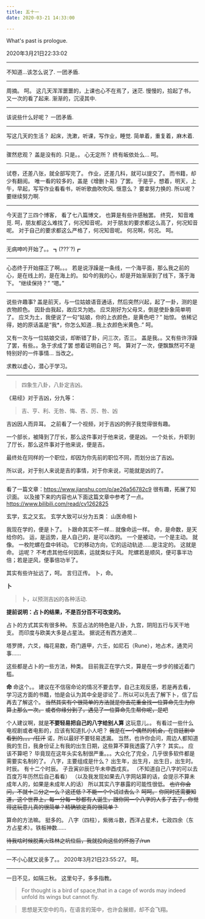 ```yaml
---
title: 五十一
date: 2020-03-21 14:33:00

---
```

What's past is prologue.

<!--more-->2020年3月21日22:33:02


----------
不知道...该怎么说了.
一团矛盾.


----------
周摘。
呵。
这几天浑浑噩噩的，上课也心不在焉了，迷茫.
慢慢的，拾起了书，又一次的看了起来.
渐渐的，沉浸其中.


----------
该说些什么好呢？
一团矛盾.


----------
写这几天的生活？
起床，洗漱，听课，写作业，睡觉.
简单着，重复着，麻木着.


----------
骤然悲观？
盖是没有的.
只是。。
心无定所？
终有皈依处么...
呵。


----------
试卷，还差八张，就全部写完了。
作业，还差几科，就可以提交了。
而书籍，却少有翻阅。
唯一看的较多的，盖是《增删卜易》了罢。
于是乎，想着，明天，上午，早起，写写作业看看书，听听歌曲吹吹风.
惬意么？
要拿努力换的.
所以呢？
要继续努力啊.


----------
今天逛了三四个博客，
看了七八篇博文，
也算是有些许感触罢。
终究，
知音难觅.
呵，朋友都这么难找了，何况知音呢。
对于朋友的要求都这么高了，何况知音呢。
对于自己的要求都这么严格了，何况知音呢。
何况啊，何况。
呵。


----------
无病呻吟开始了。。
┓(???`?)┏


----------
心态终于开始摆正了啊。。。
若是说浮躁是一条线，一个海平面，那么我之前的心，是在线上的，是在海上的。
如今的我的心，却是开始渐渐到了线下，落于海下。
“继续保持？”
“嗯。”


----------
说些许趣事?
盖是前天，与一位姑娘语音通话，然后突然兴起，起了一卦，测的是衣物颜色。
因卦由我起，故应爻为她。
应爻刚好为父母爻，倒是使卦象简单明了。
应爻为土，我便说了一句“姑娘，你的上衣颜色，是黄色吧？”
始惊。
依稀记得，她的原话盖是“我*，你怎么知道...我上衣颜色米黄色..”
呵。

又有一次与一位姑娘交谈，却断错了卦，问三次，否三。
盖是我。。又有些许浮躁了罢，有些。。急于求成了罢
想着证明自己？
呵。
算对了一次，便飘飘然可不是特别好的一件事情...
当改之。

求教以虚心，潜心于学习。


----------

>四象生八卦，八卦定吉凶。

《易经》对于吉凶，分九等：

>吉、亨、利、无咎、悔、吝、厉、咎、凶

吉凶因人而异耳。
之前看了一个视频，对于吉凶的例子我觉得很有趣。

一个部长，被降到了厅长，那么这件事对于他来说，便是凶。
一个处长，升职到了厅长，那么这件事对于他来说，便是吉。

最终处在同样的一个职位，却因为你先前的职位不同，而划分出了吉凶。

所以说，对于别人来说是吉的事情，对于你来说，可能就是凶的了。


----------
看了一篇文章：<https://www.jianshu.com/p/ae26a56782c9>
很有趣，拓展了知识面。
以及接下来的内容也从下面这篇文章中参考了一点。
<https://www.bilibili.com/read/cv1262825>


玄学，玄之又玄。
玄学大致可以分为五类：
山医命相卜

我现在学的，便是卜了。
卜跟命其实不一样...
就像命运一样。
命，是命数，是天给你的。
运，是运势，是人自己的，是可以改的。
一个是被动，一个是主动。
就像。
一枚陀螺在盘中转动。
它的移动方向，它的运动轨迹……是注定的。
这就是命。
运呢？
不考虑其他任何因素，运就类似于风。
陀螺若是顺风，便可事半功倍；若是逆风，便事倍功半了。

其实有些许扯远了，呵。
言归正传。
卜，命。

**卜**
>卜，以预测吉凶的各种活动.

**提前说明：占卜的结果，不是百分百不可改变的。**

占卜的方式其实有很多种。
东亚占法的特色是八卦，九宫，阴阳五行与天干地支。
而印度与欧美大多是占星法。
据说还有西方通灵...

塔罗牌，六爻，梅花易数，奇门遁甲，六壬，如尼石（Rune），地占术，通灵问事……

这些都是占卜的一些方法，种类。
目前我正在学六爻，算是在一步步的接近着门槛。


**命**
命这个。。
建议在不信宿命论的情况不要去学，自己主观反感，若是再去看，学习这方面的书籍，怕是会认为其中全是谬论了..
所以可以先去了解下卜，信了后再去了解这个。
~~当然其实有个很简单的方法就是你去花重金找一位算命先生为你算上那么一次。~~
~~或者你缘分到了，遇见了一位算命先生帮你呢，是吧~~

个人建议啊，就是**不要轻易把自己的八字给别人算**
这玩意儿。。
有看过一些什么电视剧或者电影的，应该有知道扎小人吧？
~~我是在一个偶然的机会，在宫廷剧中看到的。。。/狂汗~~
诺，所以最好不要轻易透漏。
当然，也许你会问，周边人都知道我的生日，我身份证上有我的出生日期，这些算不算我透露了八字？
其实。。
应该不算吧？
毕竟现在这年头实名制很严重。。。大众化了完全，几乎很多软件都是需要实名制的了。
八字，主要组成是什么？
出生年，出生月，出生日，出生时。
时辰。
有十二个时辰。
子丑寅卯辰巳午未申酉戌亥。
（不知道自己八字的可以去百度万年历然后自己看看）
（以及我发现如果去八字网站算的话，会提示不算未成年人的，如果是未成年人的话）
所以其实八字暴露的可能性很低。
~~也许你会问，不就十二分之一么？这还低？不能一个个试过去么？~~
~~呵呵。~~
~~你同时还需要知道，这个世界上，每一分每一秒都有人诞生，跟你同一个八字的人多了去了，你觉得这玩意儿真的很简单？精确锁定真的很简单？~~

算命的方法嘛。
挺多的。
八字（四柱），紫微斗数，西洋占星术，七政四余（东方占星术）。铁板神数……

~~待我啥时候脱离火珠林之坑位后，我就投向这些的怀抱了/run~~


----------
一不小心就又说多了。。
2020年3月21日23:55:27。
呵。


----------
一日不见，如隔三秋。
这里句子，多多指教。

> For thought is a bird of space,that in a cage of words may indeed unfold its wings but cannot fly.

> 思想是天空中的鸟，在语言的笼中，也许会展翅，却不会飞翔。

